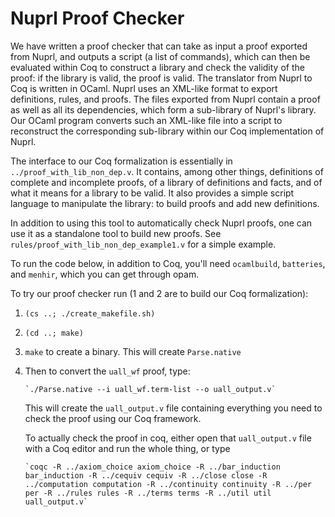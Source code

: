 Nuprl Proof Checker
===================

We have written a proof checker that can take as input a proof
exported from Nuprl, and outputs a script (a list of commands), which
can then be evaluated within Coq to construct a library and check the
validity of the proof: if the library is valid, the proof is valid.
The translator from Nuprl to Coq is written in OCaml.  Nuprl uses an
XML-like format to export definitions, rules, and proofs.  The files
exported from Nuprl contain a proof as well as all its dependencies,
which form a sub-library of Nuprl's library.  Our OCaml program
converts such an XML-like file into a script to reconstruct the
corresponding sub-library within our Coq implementation of Nuprl.

The interface to our Coq formalization is essentially in
`../proof_with_lib_non_dep.v`.  It contains, among other things,
definitions of complete and incomplete proofs, of a library of
definitions and facts, and of what it means for a library to be valid.
It also provides a simple script language to manipulate the library:
to build proofs and add new definitions.

In addition to using this tool to automatically check Nuprl proofs,
one can use it as a standalone tool to build new proofs.  See
`rules/proof_with_lib_non_dep_example1.v` for a simple example.

To run the code below, in addition to Coq, you'll need `ocamlbuild`,
`batteries`, and `menhir`, which you can get through opam.

To try our proof checker run (1 and 2 are to build our Coq formalization):

1. `(cs ..; ./create_makefile.sh)`

2. `(cd ..; make)`

3. `make` to create a binary.  This will create `Parse.native`

4. Then to convert the `uall_wf` proof, type:

       `./Parse.native --i uall_wf.term-list --o uall_output.v`

   This will create the `uall_output.v` file containing everything you
   need to check the proof using our Coq framework.

   To actually check the proof in coq, either open that
   `uall_output.v` file with a Coq editor and run the whole thing, or
   type

       `coqc -R ../axiom_choice axiom_choice -R ../bar_induction bar_induction -R ../cequiv cequiv -R ../close close -R ../computation computation -R ../continuity continuity -R ../per per -R ../rules rules -R ../terms terms -R ../util util uall_output.v`
